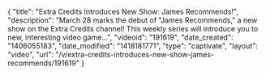 {
    "title": "Extra Credits Introduces New Show: James Recommends!",
    "description": "March 28 marks the debut of \"James Recommends,\" a new show on the Extra Credits channel! This weekly series will introduce you to new, interesting video game...",
    "videoid": "191619",
    "date_created": "1406055183",
    "date_modified": "1418181771",
    "type": "captivate",
    "layout": "video",
    "url": "\/v\/extra-credits-introduces-new-show-james-recommends\/191619"
}